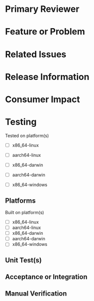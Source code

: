 # Primary Reviewer
<!---
Select one (usually) person to be the "primary reviewer" for this PR
--->

# Feature or Problem
<!---
Briefly describe the reason for this pull request: the feature being added or problem being solved.
--->

# Related Issues
<!--- 
Link to any issues or correlated pull requests that are related to this PR. For example, if this PR fixes an issue, link to that issue here.
--->

# Release Information
<!---
Clearly state the target release for this code. If there isn't a specific target version, you can state the `next` release, etc. 
--->

# Consumer Impact
<!---
Indicate the impact, if any, this change will have on other consumers, dependencies, or dependents. In other words, the "blast radius" of the impact of this change and what steps related projects may need to take in response to this.
--->

# Testing
<!---
Declare the testing information for this pull request
--->
Tested on platform(s)
- [ ] x86_64-linux
- [ ] aarch64-linux
- [ ] x86_64-darwin
- [ ] aarch64-darwin
- [ ] x86_64-windows


## Platforms
<!---
Identify the platforms on which this code was tested (include both OS and CPU architecture)
--->
Built on platform(s)
- [ ] x86_64-linux
- [ ] aarch64-linux
- [ ] x86_64-darwin
- [ ] aarch64-darwin
- [ ] x86_64-windows

## Unit Test(s)
<!---
Indicate if unit tests were added or modified, and if so, which ones 
--->

## Acceptance or Integration
<!---
Indicate any changes or additions to the acceptance or integration test suite 
--->

## Manual Verification
<!---
Mandatory. Indicate the steps that you took to verify that this pull request works 
--->

